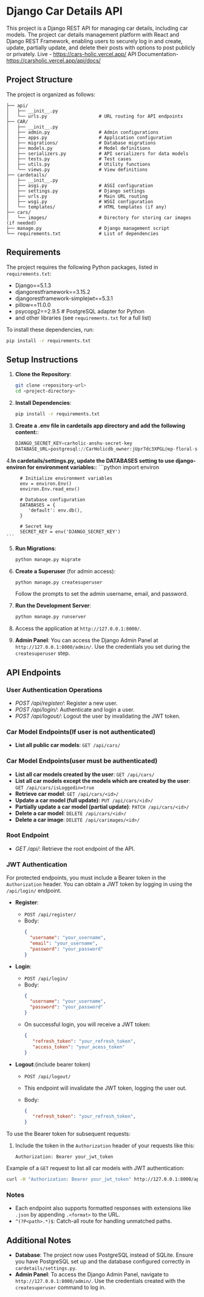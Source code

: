 # Django Car Details API


This project is a Django REST API for managing car details, including car models. The project car details management platform with React and Django REST Framework, enabling users
to securely log in and create, update, partially update, and delete their posts with options to post publicly
or privately.
Live - https://cars-holic.vercel.app/
API Documentation-https://carsholic.vercel.app/api/docs/
## Project Structure

The project is organized as follows:

```
├── api/
│   ├── __init__.py
│   └── urls.py                   # URL routing for API endpoints
├── CAR/
│   ├── __init__.py
│   ├── admin.py                  # Admin configurations
│   ├── apps.py                   # Application configuration
│   ├── migrations/               # Database migrations
│   ├── models.py                 # Model definitions
│   ├── serializers.py            # API serializers for data models
│   ├── tests.py                  # Test cases
│   ├── utils.py                  # Utility functions
│   └── views.py                  # View definitions
├── cardetails/
│   ├── __init__.py
│   ├── asgi.py                   # ASGI configuration
│   ├── settings.py               # Django settings
│   ├── urls.py                   # Main URL routing
│   ├── wsgi.py                   # WSGI configuration
│   └── templates/                # HTML templates (if any)
├── cars/
│   └── images/                   # Directory for storing car images (if needed)
├── manage.py                     # Django management script
└── requirements.txt              # List of dependencies
```

## Requirements

The project requires the following Python packages, listed in `requirements.txt`:

- Django==5.1.3
- djangorestframework==3.15.2
- djangorestframework-simplejwt==5.3.1
- pillow==11.0.0
- psycopg2==2.9.5    # PostgreSQL adapter for Python
- and other libraries (see `requirements.txt` for a full list)

To install these dependencies, run:

```bash
pip install -r requirements.txt
```

## Setup Instructions

1. **Clone the Repository**:
   ```bash
   git clone <repository-url>
   cd <project-directory>
   ```

2. **Install Dependencies**:
   ```bash
   pip install -r requirements.txt
   ```

3. **Create a .env file in cardetails app directory and add the following content:**:

   

     ```python
    DJANGO_SECRET_KEY=carholic-anshu-secret-key
    DATABASE_URL=postgresql://CarHolicdb_owner:jUpr7dc3XPGL@ep-floral-surf-a1ti7dr4.ap-southeast-1.aws.neon.tech/CarHolicdb?sslmode=require
     ```

     
4.**In cardetails/settings.py, update the DATABASES setting to use django-environ for environment variables:**:
     ```python
            import environ

         # Initialize environment variables
         env = environ.Env()
         environ.Env.read_env()

         # Database configuration
         DATABASES = {
            'default': env.db(),
         }

         # Secret key
         SECRET_KEY = env('DJANGO_SECRET_KEY')
    ```
               
5. **Run Migrations**:
   ```bash
   python manage.py migrate
   ```

6. **Create a Superuser** (for admin access):
   ```bash
   python manage.py createsuperuser
   ```

   Follow the prompts to set the admin username, email, and password.

7. **Run the Development Server**:
   ```bash
   python manage.py runserver
   ```

8. Access the application at `http://127.0.0.1:8000/`.

9. **Admin Panel**: You can access the Django Admin Panel at `http://127.0.0.1:8000/admin/`. Use the credentials you set during the `createsuperuser` step.



## API Endpoints



### User Authentication Operations

- *POST /api/register/*: Register a new user.
- *POST /api/login/*: Authenticate and login a user.
- *POST /api/logout/*: Logout the user by invalidating the JWT token.

### Car Model Endpoints(If user is not authenticated)
- **List all public car models**: `GET /api/cars/`

### Car Model Endpoints(user must be authenticated)

- **List all car models created by the user**: `GET /api/cars/`
- **List all car models except the models which are created by the user**: `GET /api/cars/isLoggedin=true`
- **Retrieve car model**: `GET /api/cars/<id>/`
- **Update a car model (full update)**: `PUT /api/cars/<id>/`
- **Partially update a car model (partial update)**: `PATCH /api/cars/<id>/`
- **Delete a car model**: `DELETE /api/cars/<id>/`
- **Delete a car image**: `DELETE /api/carimages/<id>/`


### Root Endpoint

- *GET /api/*: Retrieve the root endpoint of the API.

### JWT Authentication

For protected endpoints, you must include a Bearer token in the `Authorization` header. You can obtain a JWT token by logging in using the `/api/login/` endpoint.

- **Register**: 
  - `POST /api/register/`
  - Body:
    ```json
    {
      "username": "your_username",
      "email": "your_username",
      "password": "your_password"
    }
    ```

- **Login**: 
  - `POST /api/login/`
  - Body:
    ```json
    {
      "username": "your_username",
      "password": "your_password"
    }
    ```
  - On successful login, you will receive a JWT token:
    ```json
    {
       "refresh_token": "your_refresh_token",
       "access_token": "your_acess_token"
    }
    ```

- **Logout**:(include bearer token)
  - `POST /api/logout/`
  - This endpoint will invalidate the JWT token, logging the user out.

  - Body:
    ```json
    {
       "refresh_token": "your_refresh_token",
    }
    ```
   

To use the Bearer token for subsequent requests:

1. Include the token in the `Authorization` header of your requests like this:
   ```
   Authorization: Bearer your_jwt_token
   ```

Example of a `GET` request to list all car models with JWT authentication:

```bash
curl -H "Authorization: Bearer your_jwt_token" http://127.0.0.1:8000/api/cars/
```

### Notes

- Each endpoint also supports formatted responses with extensions like `.json` by appending `.<format>` to the URL.
- `^(?P<path>.*)$`: Catch-all route for handling unmatched paths.

## Additional Notes

- **Database**: The project now uses PostgreSQL instead of SQLite. Ensure you have PostgreSQL set up and the database configured correctly in `cardetails/settings.py`.
- **Admin Panel**: To access the Django Admin Panel, navigate to `http://127.0.0.1:8000/admin/`. Use the credentials created with the `createsuperuser` command to log in.

